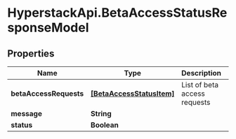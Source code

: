 # HyperstackApi.BetaAccessStatusResponseModel

## Properties

Name | Type | Description | Notes
------------ | ------------- | ------------- | -------------
**betaAccessRequests** | [**[BetaAccessStatusItem]**](BetaAccessStatusItem.md) | List of beta access requests | [optional] 
**message** | **String** |  | [optional] 
**status** | **Boolean** |  | [optional] 


